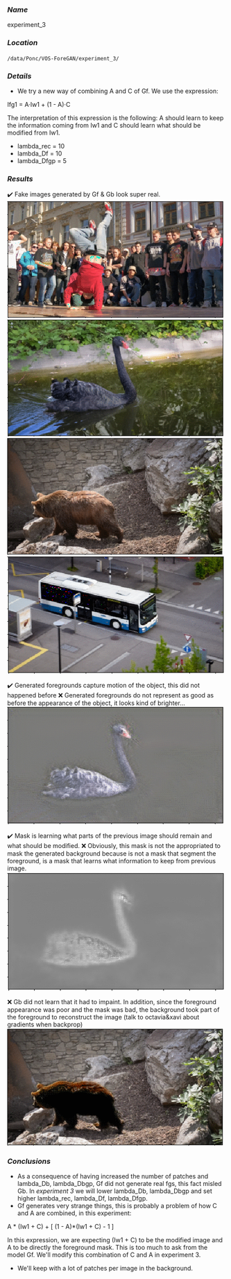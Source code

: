 ### **_Name_** 
experiment_3

### **_Location_** 
`/data/Ponc/VOS-ForeGAN/experiment_3/`

### **_Details_**
- We try a new way of combining A and C of Gf. We use the expression:

Ifg1 = A·Iw1 + (1 - A)·C

The interpretation of this expression is the following: A should learn to keep the information coming from Iw1 and C should learn what should be modified from Iw1.

- lambda_rec  = 10
- lambda_Df   = 10
- lambda_Dfgp = 5

### **_Results_**

:heavy_check_mark: Fake images generated by Gf & Gb look super real.
![GitHub Logo](/experiments/imgs/experiment_03/fake_break_gif.gif)
![GitHub Logo](/experiments/imgs/experiment_03/fake_blackswan_gif.gif)
![GitHub Logo](/experiments/imgs/experiment_03/fake_bear_gif.gif)
![GitHub Logo](/experiments/imgs/experiment_03/fake_bus_gif.gif)

:heavy_check_mark: Generated foregrounds capture motion of the object, this did not happened before
:x: Generated foregrounds do not represent as good as before the appearance of the object, it looks kind of brighter...
![GitHub Logo](/experiments/imgs/experiment_03/fg_blackswan_gif.gif)

:heavy_check_mark: Mask is learning what parts of the previous image should remain and what should be modified.
:x: Obviously, this mask is not the appropriated to mask the generated background because is not a mask that segment the foreground, is a mask that learns what information to keep from previous image.
![GitHub Logo](/experiments/imgs/experiment_03/mask_blackswan_gif.gif)

:x: Gb did not learn that it had to impaint. In addition, since the foreground appearance was poor and the mask was bad, the background took part of the foreground to reconstruct the image (talk to octavia&xavi about gradients when backprop)
![GitHub Logo](/experiments/imgs/experiment_03/bg_bear_gif.gif)

### **_Conclusions_**
- As a consequence of having increased the number of patches and lambda_Db, lambda_Dbgp, Gf did not generate real fgs, this fact misled Gb. In _experiment 3_ we will lower lambda_Db, lambda_Dbgp and set higher lambda_rec, lambda_Df, lambda_Dfgp. 
- Gf generates very strange things, this is probably a problem  of how C and A are combined, in this experiment:

A * (Iw1 + C) + [ (1 - A)*(Iw1 + C) - 1 ]

In this expression, we are expecting (Iw1 + C) to be the modified image and A to be directly the foreground mask. This is too much to ask from the model Gf. We'll modify this combination of C and A in experiment 3. 

- We'll keep with a lot of patches per image in the background.
